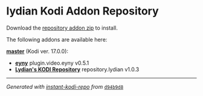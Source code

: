# lydian Kodi Addon Repository

Download the [repository addon zip](master/datadir/repository.lydian/repository.lydian-1.0.3.zip) to install.

The following addons are available here:

[__master__](master/addons.xml) (Kodi ver. 17.0.0):

- [__eyny__](master/datadir/plugin.video.eyny/plugin.video.eyny-0.5.1.zip) plugin.video.eyny v0.5.1
- [__Lydian's KODI Repository__](master/datadir/repository.lydian/repository.lydian-1.0.3.zip) repository.lydian v1.0.3

----
_Generated with [instant-kodi-repo](https://github.com/ping/instant-kodi-repo/) from_ [``d94b9d8``](https://github.com/lydian/plugin.video.eyny/commit/d94b9d8fa35077eb149e67fe6bef744b73449f74)
